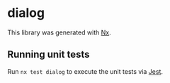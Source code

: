 # dialog

This library was generated with [Nx](https://nx.dev).

## Running unit tests

Run `nx test dialog` to execute the unit tests via [Jest](https://jestjs.io).
